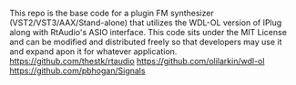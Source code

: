 This repo is the base code for a plugin FM synthesizer (VST2/VST3/AAX/Stand-alone) that
utilizes the WDL-OL version of IPlug along with RtAudio's ASIO interface. This code sits under the MIT License and can be modified and distributed freely so that developers may use it and expand apon it for whatever application.
https://github.com/thestk/rtaudio
https://github.com/olilarkin/wdl-ol
https://github.com/pbhogan/Signals